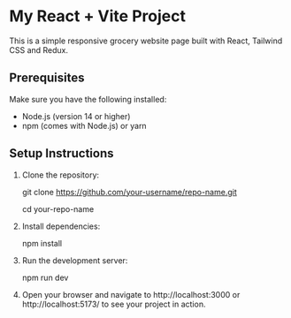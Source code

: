 # My React + Vite Project

This is a simple responsive grocery website page built with React, Tailwind CSS and Redux. 

## Prerequisites

Make sure you have the following installed:
- Node.js (version 14 or higher)  
- npm (comes with Node.js) or yarn

## Setup Instructions

1. Clone the repository:
  
   git clone https://github.com/your-username/repo-name.git  

   cd your-repo-name  

2. Install dependencies:

   npm install

3. Run the development server:

   npm run dev

4. Open your browser and navigate to http://localhost:3000 or http://localhost:5173/ to see your project in action.
